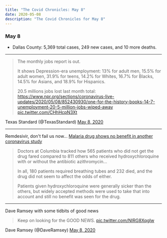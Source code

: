 ```yaml
---
title: "The Covid Chronicles: May 8"
date: 2020-05-08
description: "The Covid Chronicles for May 8"
---
```


### May 8

- Dallas County: 5,369 total cases, 249 new cases, and 10 more deaths.

---

> The monthly jobs report is out.  
> 
> It shows Depression-era unemployment: 13% for adult men, 15.5% for adult women, 31.9% for teens, 14.2% for Whites, 16.7% for Blacks, 14.5% for Asians, and 18.9% for Hispanics.   
> 
> 20.5 millions jobs lost last month total:  https://www.npr.org/sections/coronavirus-live-updates/2020/05/08/852430930/one-for-the-history-books-14-7-unemployment-20-5-million-jobs-wiped-away [pic.twitter.com/CHhHcpN3Xt](https://t.co/CHhHcpN3Xt)

Texas Standard (@TexasStandard) [May 8, 2020](https://twitter.com/TexasStandard/status/1258772626262167555)

---

Remdesivir, don't fail us now... [Malaria drug shows no benefit in another coronavirus study](https://apnews.com/23f7a2d9645602bee1c3dc7c0c952191)

> Doctors at Columbia tracked how 565 patients who did not get the drug fared compared to 811 others who received hydroxychloroquine with or without the antibiotic azithromycin...
>
> In all, 180 patients required breathing tubes and 232 died, and the drug did not seem to affect the odds of either.
>
> Patients given hydroxychloroquine were generally sicker than the others, but widely accepted methods were used to take that into account and still no benefit was seen for the drug.

---

Dave Ramsey with some tidbits of good news

> Keep on looking for the GOOD NEWS. [pic.twitter.com/NIRG8XqgIw](https://t.co/NIRG8XqgIw)

 Dave Ramsey (@DaveRamsey) [May 8, 2020](https://twitter.com/DaveRamsey/status/1258770758475698177)
